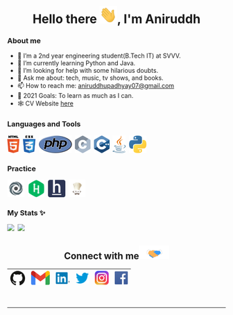 <h1 align="center"> Hello there <img src="https://github.com/Aniruddh-482/Aniruddh-482/blob/main/My_Assets/Gifs/Hi.gif" alt = "hi" width="40px" height="40px">, I'm Aniruddh</h1>

### About me
* 🔭 I’m a 2nd year engineering student(B.Tech IT) at SVVV.
* 🌱 I’m currently learning Python and Java.
* 🤔 I’m looking for help with some hilarious doubts.
* 💬 Ask me about: tech, music, tv shows, and books.
* 📫 How to reach me: aniruddhupadhyay07@gmail.com
* 🥅 2021 Goals: To learn as much as I can.
* 🕸 CV Website <a href="https://aniruddh-482.github.io/CV/">here</a>

### Languages and Tools
<code><img height="40" src="https://github.com/Aniruddh-482/Aniruddh-482/blob/main/My_Assets/Languages/html5_logo.png"></code>&nbsp;
<code><img height="40" src="https://github.com/Aniruddh-482/Aniruddh-482/blob/main/My_Assets/Languages/css3_logo.png"></code>&nbsp;
<code><img height="40" src="https://github.com/Aniruddh-482/Aniruddh-482/blob/main/My_Assets/Languages/php_logo.png"></code>&nbsp;
<code><img height="40" src="https://github.com/Aniruddh-482/Aniruddh-482/blob/main/My_Assets/Languages/c_logo.png"></code>&nbsp;
<code><img height="40" src="https://github.com/Aniruddh-482/Aniruddh-482/blob/main/My_Assets/Languages/cpp_logo.png"></code>&nbsp;
<code><img height="40" src="https://github.com/Aniruddh-482/Aniruddh-482/blob/main/My_Assets/Languages/java_logo.png"></code>&nbsp;
<code><img height="40" src="https://github.com/Aniruddh-482/Aniruddh-482/blob/main/My_Assets/Languages/python_logo.png"></code>&nbsp;

### Practice
<code>[<img height="40" src="https://github.com/Aniruddh-482/Aniruddh-482/blob/main/My_Assets/Practice/Repl.it.png">](https://replit.com/@Aniruddh482)</code>&nbsp;
<code>[<img height="40" src="https://github.com/Aniruddh-482/Aniruddh-482/blob/main/My_Assets/Practice/HackerRank_logo.png">](https://www.hackerrank.com/aniruddhupadhya1)</code>&nbsp;
<code>[<img height="40" src="https://github.com/Aniruddh-482/Aniruddh-482/blob/main/My_Assets/Practice/HackerEarth_logo.png">](https://www.hackerearth.com/@aniruddhupadhyay07)</code>&nbsp;
<code>[<img height="40" src="https://github.com/Aniruddh-482/Aniruddh-482/blob/main/My_Assets/Practice/CodeChef_logo.png">](https://www.codechef.com/users/aniruddh_482)</code>&nbsp;

### My Stats ✨
<a><img height="137.3px" src="https://github-readme-stats.vercel.app/api?username=Aniruddh-482&show_icons=true&theme=react" />&nbsp; <img height="137.3px" src="https://github-readme-stats.vercel.app/api/top-langs/?username=Aniruddh-482&count_private=true&show_icons=true&theme=react&layout=compact" /></a>
<br>

<div align="center">

<h2>
Connect with me<img src="https://github.com/Aniruddh-482/Aniruddh-482/blob/main/My_Assets/Gifs/Handshake.gif" height="32px">
</h2>

| [<img src="https://github.com/Aniruddh-482/Aniruddh-482/blob/main/My_Assets/Connect_with_me/Github.png" alt="Github logo" width="34">](https://github.com/Aniruddh-482) | [<img src="https://github.com/Aniruddh-482/Aniruddh-482/blob/main/My_Assets/Connect_with_me/Gmail.png" alt="Gmail logo" height="32">](mailto:aniruddhupadhyay07@gmail.com) | [<img src="https://github.com/Aniruddh-482/Aniruddh-482/blob/main/My_Assets/Connect_with_me/Linkedin.png" alt="Linkedin Logo" width="32">](https://www.linkedin.com/in/aniruddh-upadhyay-0170a51b2/) | [<img src="https://github.com/Aniruddh-482/Aniruddh-482/blob/main/My_Assets/Connect_with_me/Twitter.png" alt="Twitter Logo" width="30">](https://twitter.com/Aniruddh_482) | [<img src="https://github.com/Aniruddh-482/Aniruddh-482/blob/main/My_Assets/Connect_with_me/Instagram.png" alt="Instagram logo" width="32">](https://www.instagram.com/aniruddh_upadhyay_/) | [<img src="https://github.com/Aniruddh-482/Aniruddh-482/blob/main/My_Assets/Connect_with_me/Facebook.png" alt="Facebook Logo" width="30">](https://www.facebook.com/aniruddh.upadhyay.33)
|:---:|:---:|:---:|:---:|:---:|:---:|

</div>

<br>

<hr>

<!--* ⚡ Fun fact: I love Coding, Space, Religion, and History, and think about them all at the same time-->

<!--
**Aniruddh-482/Aniruddh-482** is a ✨ _special_ ✨ repository because its `README.md` (this file) appears on your GitHub profile.
Here are some ideas to get you started:
-->
